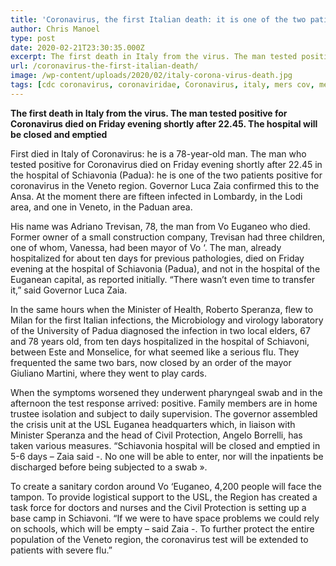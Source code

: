 ```yaml
---
title: 'Coronavirus, the first Italian death: it is one of the two patients from Veneto. He was 78 years old, died in Padua'
author: Chris Manoel
type: post
date: 2020-02-21T23:30:35.000Z
excerpt: The first death in Italy from the virus. The man tested positive for Coronavirus died on Friday evening shortly after 22.45. The hospital will be closed and emptied
url: /coronavirus-the-first-italian-death/
image: /wp-content/uploads/2020/02/italy-corona-virus-death.jpg
tags: [cdc coronavirus, coronaviridae, Coronavirus, italy, mers cov, mers virus, middle east respiratory syndrome, novel coronavirus]
---
```


**The first death in Italy from the virus. The man tested positive for Coronavirus died on Friday evening shortly after 22.45. The hospital will be closed and emptied**

First died in Italy of Coronavirus: he is a 78-year-old man. The man who tested positive for Coronavirus died on Friday evening shortly after 22.45 in the hospital of Schiavonia (Padua): he is one of the two patients positive for coronavirus in the Veneto region. Governor Luca Zaia confirmed this to the Ansa. At the moment there are fifteen infected in Lombardy, in the Lodi area, and one in Veneto, in the Paduan area.

His name was Adriano Trevisan, 78, the man from Vo Euganeo who died. Former owner of a small construction company, Trevisan had three children, one of whom, Vanessa, had been mayor of Vo ‘. The man, already hospitalized for about ten days for previous pathologies, died on Friday evening at the hospital of Schiavonia (Padua), and not in the hospital of the Euganean capital, as reported initially. “There wasn’t even time to transfer it,” said Governor Luca Zaia.

In the same hours when the Minister of Health, Roberto Speranza, flew to Milan for the first Italian infections, the Microbiology and virology laboratory of the University of Padua diagnosed the infection in two local elders, 67 and 78 years old, from ten days hospitalized in the hospital of Schiavoni, between Este and Monselice, for what seemed like a serious flu. They frequented the same two bars, now closed by an order of the mayor Giuliano Martini, where they went to play cards.

When the symptoms worsened they underwent pharyngeal swab and in the afternoon the test response arrived: positive.
Family members are in home trustee isolation and subject to daily supervision. The governor assembled the crisis unit at the USL Euganea headquarters which, in liaison with Minister Speranza and the head of Civil Protection, Angelo Borrelli, has taken various measures. “Schiavonia hospital will be closed and emptied in 5-6 days – Zaia said -. No one will be able to enter, nor will the inpatients be discharged before being subjected to a swab ».

To create a sanitary cordon around Vo ‘Euganeo, 4,200 people will face the tampon. To provide logistical support to the USL, the Region has created a task force for doctors and nurses and the Civil Protection is setting up a base camp in Schiavoni. “If we were to have space problems we could rely on schools, which will be empty – said Zaia -. To further protect the entire population of the Veneto region, the coronavirus test will be extended to patients with severe flu.”
